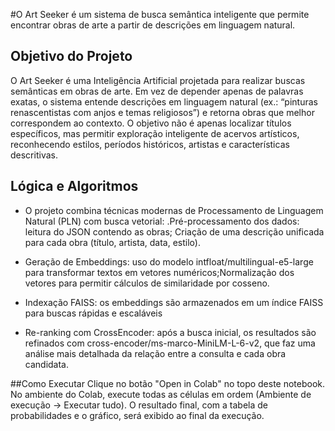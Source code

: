 #O Art Seeker é um sistema de busca semântica inteligente que permite encontrar obras de arte a partir de descrições em linguagem natural.

##  Objetivo do Projeto

O Art Seeker é uma Inteligência Artificial projetada para realizar buscas semânticas em obras de arte.
Em vez de depender apenas de palavras exatas, o sistema entende descrições em linguagem natural (ex.: “pinturas renascentistas com anjos e temas religiosos”) e retorna obras que melhor correspondem ao contexto.
O objetivo não é apenas localizar títulos específicos, mas permitir exploração inteligente de acervos artísticos, reconhecendo estilos, períodos históricos, artistas e características descritivas.

## Lógica e Algoritmos

  - O projeto combina técnicas modernas de Processamento de Linguagem Natural (PLN) com busca vetorial:
      .Pré-processamento dos dados: leitura do JSON contendo as obras; Criação de uma descrição unificada para cada obra (título, artista, data, estilo).

  - Geração de Embeddings: uso do modelo intfloat/multilingual-e5-large para transformar textos em vetores numéricos;Normalização dos vetores para permitir cálculos de similaridade por cosseno.

  - Indexação FAISS: os embeddings são armazenados em um índice FAISS para buscas rápidas e escaláveis
  
  - Re-ranking com CrossEncoder: após a busca inicial, os resultados são refinados com cross-encoder/ms-marco-MiniLM-L-6-v2, que faz uma análise mais detalhada da relação entre a consulta e cada obra candidata.

##Como Executar
Clique no botão "Open in Colab" no topo deste notebook.
No ambiente do Colab, execute todas as células em ordem (Ambiente de execução -> Executar tudo).
O resultado final, com a tabela de probabilidades e o gráfico, será exibido ao final da execução.
